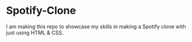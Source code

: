 # Spotify-Clone
I am making this repo to showcase my skills in making a Spotify clone with just using HTML &amp; CSS.
